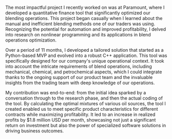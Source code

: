 The most impactful project I recently worked on was at Paramount, where I developed a quantitative finance tool that significantly optimized our blending operations. This project began casually when I learned about the manual and inefficient blending methods one of our traders was using. Recognizing the potential for automation and improved profitability, I delved into research on nonlinear programming and its applications in blend operations optimization.

Over a period of 11 months, I developed a tailored solution that started as a Python-based MVP and evolved into a robust C++ application. This tool was specifically designed for our company's unique operational context. It took into account the intricate requirements of blend operations, including mechanical, chemical, and petrochemical aspects, which I could integrate thanks to the ongoing support of our product team and the invaluable insights from the trading team with deep knowledge of our operations.

My contribution was end-to-end: from the initial idea sparked by a conversation through to the research phase, and then the actual coding of the tool. By calculating the optimal mixtures of various oil sources, the tool I created enabled us to meet specific product characteristics for different contracts while maximizing profitability. It led to an increase in realized profits by $1.8 million USD per month, showcasing not just a significant return on investment but also the power of specialized software solutions in driving business outcomes.